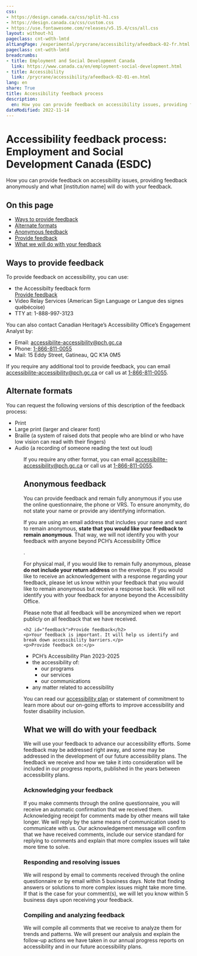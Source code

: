 ```yaml
---
css:
- https://design.canada.ca/css/split-h1.css
- https://design.canada.ca/css/custom.css
- https://use.fontawesome.com/releases/v5.15.4/css/all.css
layout: without-h1
pageclass: cnt-wdth-lmtd
altLangPage: /experimental/prycrane/accessibility/afeedback-02-fr.html
pageclass: cnt-wdth-lmtd
breadcrumbs:
- title: Employment and Social Development Canada
  link: https://www.canada.ca/en/employment-social-development.html
- title: Accessibility
  link: /prycrane/accessibility/afeedback-02-01-en.html  
lang: en
share: True
title: Accessibility feedback process
description: 
  en: How you can provide feedback on accessibility issues, providing feedback anonymously and what [institution name] will do with your feedback. 
dateModified: 2022-11-14
---
```

<h1 property="name" id="wb-cont" dir="ltr"><span class="stacked"><span>Accessibility feedback process</span>: <span>Employment and Social Development Canada (ESDC)</span></span></h1>
<p>How you can provide feedback on accessibility issues, providing feedback anonymously and what [institution name] will do with your feedback.</p>	
<h2>On this page</h2>
<ul>
	<li><a href="#ways">Ways to provide feedback</a></li>
	<li><a href="#alternate">Alternate formats</a></li>
	<li><a href="#anonymous">Anonymous feedback</a></li>
	<li><a href="#feedback">Provide feedback</a></li>	
	<li><a href="#what">What we will do with your feedback</a></li>
</ul>
<h2 id="ways">Ways to provide feedback</h2>
<p>To provide feedback on accessibility, you can use:</p>
<ul>
	<li>the Accessibilty feedback form <div><a class="provisional btn btn-call-to-action" href="afeedback-03-03-en.html">Provide feedback</a></div>
</li>
	<li>Video Relay Services (American Sign Language or Langue des signes québécoise)</li>
	<li>TTY at: 1-888-997-3123</li>
</ul>
	<p>You can also contact Canadian Heritage’s Accessibility Office’s Engagement Analyst by:</p>
<ul>
	<li>Email: <a href="maito;accessibilite-accessibility@pch.gc.ca">accessibilite-accessibility@pch.gc.ca</a></li>
	<li>Phone: <a href="tel:1-866-811-0055">1-866-811-0055</a></li>
	<li>Mail: 15 Eddy Street, Gatineau, QC K1A 0M5</li>
</ul>
<p>If you require any additional tool to provide feedback, you can email <a href="maito;accessibilite-accessibility@pch.gc.ca">accessibilite-accessibility@pch.gc.ca</a> or call us at <a href="tel:1-866-811-0055">1-866-811-0055</a>.</p>

<h2 id="alternate">Alternate formats</h2>
<p>You can request the following versions of this description of the feedback process:</p>
<ul>
	<li>Print</li>
	<li>Large print (larger and clearer font)</li>
	<li>Braille (a system of raised dots that people who are blind or who have low vision can read with their fingers)</li>
	<li>Audio (a recording of someone reading the text out loud)</li>
<ul>
<p>If you require any other format, you can email <a href="maito;accessibilite-accessibility@pch.gc.ca">accessibilite-accessibility@pch.gc.ca</a> or call us at <a href="tel:1-866-811-0055">1-866-811-0055</a>.</p>
<h2 id="anonymous">Anonymous feedback</h2>
<p>You can provide feedback and remain fully anonymous if you use the online questionnaire, the phone or VRS. To ensure anonymity, do not state your name or provide any identifying information.</p>
<p>If you are using an email address that includes your name and want to remain anonymous, <strong>state that you would like your feedback to remain anonymous</strong>. That way, we will not identify you with your feedback with anyone beyond PCH’s Accessibility Office</p>.
<p>For physical mail, if you would like to remain fully anonymous, please <strong>do not include your return address</strong> on the envelope. If you would like to receive an acknowledgement with a response regarding your feedback, please let us know within your feedback that you would like to remain anonymous but receive a response back.  We will not identify you with your feedback for anyone beyond the Accessibility Office.</p>
<p>Please note that all feedback will be anonymized when we report publicly on all feedback that we have received.</p>
	
	<h2 id="feedback">Provide feedback</h2>
	<p>Your feedback is important. It will help us identify and break down accessibility barriers.</p>
	<p>Provide feedback on:</p>
<ul>
	<li>PCH’s Accessibility Plan 2023-2025</li>
	<li>the accessibility of:
	<ul>	
	   <li>our programs</li>
	   <li>our services</li>
	   <li>our communications</li>
		</ul></li>
        <li>any matter related to accessibility</li>
	</ul>
	<p>You can read our <a href="#">accessibility plan</a> or statement of commitment to learn more about our on-going efforts to improve accessibility and foster disability inclusion.</p>
	<h2 id="what">What we will do with your feedback</h2>
<p>We will use your feedback to advance our accessibility efforts. Some feedback may be addressed right away, and some may be addressed in the development of our future accessibility plans. The feedback we receive and how we take it into consideration will be included in our progress reports, published in the years between accessibility plans.</p>
<h3>Acknowledging your feedback</h3>
<p>If you make comments through the online questionnaire, you will receive an automatic confirmation that we received them.
Acknowledging receipt for comments made by other means will take longer. We will reply by the same means of communication used to communicate with us.
Our acknowledgement message will confirm that we have received comments, include our service standard for replying to comments and explain that more complex issues will take more time to solve.</p>
<h3>Responding and resolving issues</h3>
<p>We will respond by email to comments received through the online questionnaire or by email within 5 business days.
Note that finding answers or solutions to more complex issues might take more time. If that is the case for your comment(s), we will let you know within 5 business days upon receiving your feedback.</p>
<h3>Compiling and analyzing feedback</h3>
<p>We will compile all comments that we receive to analyze them for trends and patterns. We will present our analysis and explain the follow-up actions we have taken in our annual progress reports on accessibility and in our future accessibility plans.<p>
